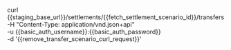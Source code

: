 
curl {{staging_base_url}}/settlements/{{fetch_settlement_scenario_id}}/transfers \
    -H "Content-Type: application/vnd.json+api" \
    -u  {{basic_auth_username}}:{{basic_auth_password}} \
    -d '{{remove_transfer_scenario_curl_request}}'
